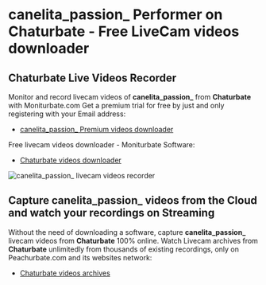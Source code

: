 # canelita_passion_ Performer on Chaturbate - Free LiveCam videos downloader

## Chaturbate Live Videos Recorder

Monitor and record livecam videos of **canelita_passion_** from **Chaturbate** with Moniturbate.com
Get a premium trial for free by just and only registering with your Email address:
* [canelita_passion_ Premium videos downloader](https://moniturbate.com/request-demo-licence-key.html)

Free livecam videos downloader - Moniturbate Software:
* [Chaturbate videos downloader](https://moniturbate.com/moniturbate-download-software.html)

![canelita_passion_ livecam videos recorder](https://peachurnet.com/templates/moniturbate-software.png)


## Capture canelita_passion_ videos from the Cloud and watch your recordings on Streaming

Without the need of downloading a software, capture **canelita_passion_** livecam videos from **Chaturbate** 100% online.
Watch Livecam archives from **Chaturbate** unlimitedly from thousands of existing recordings, only on Peachurbate.com and its websites network:
* [Chaturbate videos archives](https://peachurnet.com/)